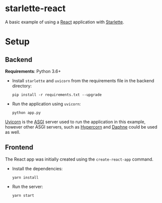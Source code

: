 # starlette-react

A basic example of using a [React](https://reactjs.org/) application with [Starlette](https://www.starlette.io/).

# Setup

## Backend

**Requirements**: Python 3.6+

- Install `starlette` and `uvicorn` from the requirements file in the backend directory:
    
    `pip install -r requirements.txt --upgrade`

- Run the application using `uvicorn`:

    `python app.py`

[Uvicorn](https://www.uvicorn.org/) is the [ASGI](https://asgi.readthedocs.io/en/latest/) server used to run the application in this example, however other ASGI servers, such as [Hypercorn](https://pgjones.gitlab.io/hypercorn/) and [Daphne](https://github.com/django/daphne) could be used as well.

## Frontend

The React app was initially created using the `create-react-app` command.

- Install the dependencies:

    `yarn install`

- Run the server:

    `yarn start`